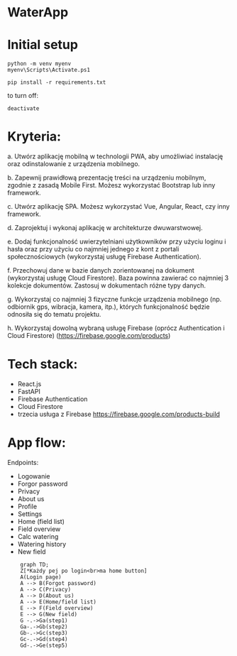 # WaterApp

# Initial setup
```
python -m venv myenv
myenv\Scripts\Activate.ps1

pip install -r requirements.txt
```
to turn off:
```
deactivate
```
 
# Kryteria:

a. Utwórz aplikację mobilną w technologii PWA, aby umożliwiać instalację oraz odinstalowanie z urządzenia mobilnego.

b. Zapewnij prawidłową prezentację treści na urządzeniu mobilnym, zgodnie z zasadą Mobile First. Możesz wykorzystać Bootstrap lub inny framework.

c. Utwórz aplikację SPA. Możesz wykorzystać Vue, Angular, React, czy inny framework.

d. Zaprojektuj i wykonaj aplikację w architekturze dwuwarstwowej.

e. Dodaj funkcjonalność uwierzytelniani użytkowników przy użyciu loginu i hasła oraz przy użyciu co najmniej jednego z kont z portali społecznościowych (wykorzystaj usługę Firebase Authentication).

f. Przechowuj dane w bazie danych zorientowanej na dokument (wykorzystaj usługę Cloud Firestore). Baza powinna zawierać co najmniej 3 kolekcje dokumentów. Zastosuj w dokumentach różne typy danych.

g. Wykorzystaj co najmniej 3 fizyczne funkcje urządzenia mobilnego (np. odbiornik gps, wibracja, kamera, itp.), których funkcjonalność będzie odnosiła się do tematu projektu.

h. Wykorzystaj dowolną wybraną usługę Firebase (oprócz Authentication i Cloud Firestore) (https://firebase.google.com/products)

# Tech stack:
- React.js
- FastAPI
- Firebase Authentication
- Cloud Firestore
- trzecia usługa z Firebase https://firebase.google.com/products-build

# App flow:

Endpoints:
* Logowanie
* Forgor password
* Privacy
* About us
* Profile
* Settings
* Home (field list)
* Field overview
* Calc watering
* Watering history
* New field

```mermaid
    graph TD;
    Z[*Każdy pej po login<br>ma home button]
    A(Login page)
    A --> B(Forgot password)
    A --> C(Privacy)
    A --> D(About us)
    A --> E(Home/field list)
    E --> F(Field overview)
    E --> G(New field)
    G -.->Ga(step1)
    Ga-.->Gb(step2)
    Gb-.->Gc(step3)
    Gc-.->Gd(step4)
    Gd-.->Ge(step5)

```